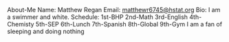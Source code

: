 About-Me
Name: Matthew Regan
Email: matthewr6745@hstat.org
Bio: I am a swimmer and white.
Schedule: 1st-BHP 2nd-Math 3rd-English 4th-Chemisty 5th-SEP 6th-Lunch 7th-Spanish 8th-Global 9th-Gym
I am a fan of sleeping and doing nothing
